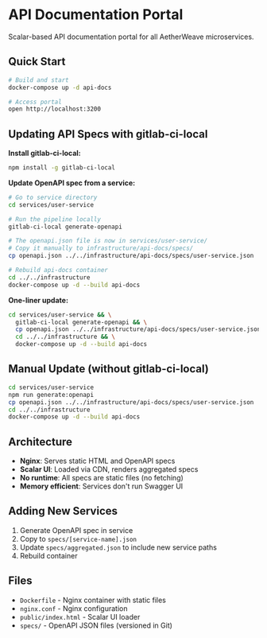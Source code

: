# API Documentation Portal

Scalar-based API documentation portal for all AetherWeave microservices.

## Quick Start

```bash
# Build and start
docker-compose up -d api-docs

# Access portal
open http://localhost:3200
```

## Updating API Specs with gitlab-ci-local

**Install gitlab-ci-local:**
```bash
npm install -g gitlab-ci-local
```

**Update OpenAPI spec from a service:**
```bash
# Go to service directory
cd services/user-service

# Run the pipeline locally
gitlab-ci-local generate-openapi

# The openapi.json file is now in services/user-service/
# Copy it manually to infrastructure/api-docs/specs/
cp openapi.json ../../infrastructure/api-docs/specs/user-service.json

# Rebuild api-docs container
cd ../../infrastructure
docker-compose up -d --build api-docs
```

**One-liner update:**
```bash
cd services/user-service && \
  gitlab-ci-local generate-openapi && \
  cp openapi.json ../../infrastructure/api-docs/specs/user-service.json && \
  cd ../../infrastructure && \
  docker-compose up -d --build api-docs
```

## Manual Update (without gitlab-ci-local)

```bash
cd services/user-service
npm run generate:openapi
cp openapi.json ../../infrastructure/api-docs/specs/user-service.json
cd ../../infrastructure
docker-compose up -d --build api-docs
```

## Architecture

- **Nginx**: Serves static HTML and OpenAPI specs
- **Scalar UI**: Loaded via CDN, renders aggregated specs
- **No runtime**: All specs are static files (no fetching)
- **Memory efficient**: Services don't run Swagger UI

## Adding New Services

1. Generate OpenAPI spec in service
2. Copy to `specs/[service-name].json`
3. Update `specs/aggregated.json` to include new service paths
4. Rebuild container

## Files

- `Dockerfile` - Nginx container with static files
- `nginx.conf` - Nginx configuration
- `public/index.html` - Scalar UI loader
- `specs/` - OpenAPI JSON files (versioned in Git)
